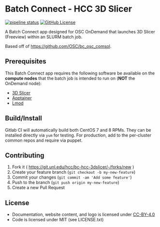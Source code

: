 # Batch Connect - HCC 3D Slicer

[![pipeline status](https://git.unl.edu/hcc/bc-hcc-3dslicer/badges/master/pipeline.svg)](https://git.unl.edu/hcc/bc-hcc-3dslicer/-/commits/master)
[![GitHub License](https://img.shields.io/badge/license-MIT-green.svg)](https://opensource.org/licenses/MIT)

A Batch Connect app designed for OSC OnDemand that launches 3D Slicer (Freeview) within an
SLURM batch job.

Based off of https://github.com/OSC/bc_osc_comsol.

## Prerequisites

This Batch Connect app requires the following software be available on the
**compute nodes** that the batch job is intended to run on (**NOT** the
OnDemand node):

- [3D Slicer]
- [Apptainer]
- [Lmod]

[3D Slicer]: https://www.slicer.org/
[Apptainer]: https://apptainer.org
[Xfce Desktop]: https://xfce.org/
[Lmod]: https://www.tacc.utexas.edu/research-development/tacc-projects/lmod

## Build/Install

Gitlab CI will automatically build both CentOS 7 and 8 RPMs.
They can be installed directly via `yum` for testing.
For production, add to the per-cluster common repos and require via puppet.

## Contributing

1. Fork it ( https://git.unl.edu/hcc/bc-hcc-3dslicer/-/forks/new )
2. Create your feature branch (`git checkout -b my-new-feature`)
3. Commit your changes (`git commit -am 'Add some feature'`)
4. Push to the branch (`git push origin my-new-feature`)
5. Create a new Pull Request

## License

* Documentation, website content, and logo is licensed under
  [CC-BY-4.0](https://creativecommons.org/licenses/by/4.0/)
* Code is licensed under MIT (see LICENSE.txt)
